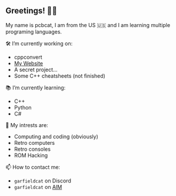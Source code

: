 ## Greetings! 👋😃
My name is pcbcat, I am from the US 🇺🇸 and I am learning multiple programing languages.

🛠️ I’m currently working on:
  - cppconvert
  - [My Website](https://pcbcat.neocities.org)
  - A secret project...
  - Some C++ cheatsheets (not finished)
  
📚 I’m currently learning:
  - C++
  - Python
  - C#

💫 My intrests are:
  - Computing and coding (obviously)
  - Retro computers
  - Retro consoles
  - ROM Hacking

📫 How to contact me: 
  - `garfieldcat` on Discord
  - `garfieldcat` on [AIM](https://nina.chat/)
